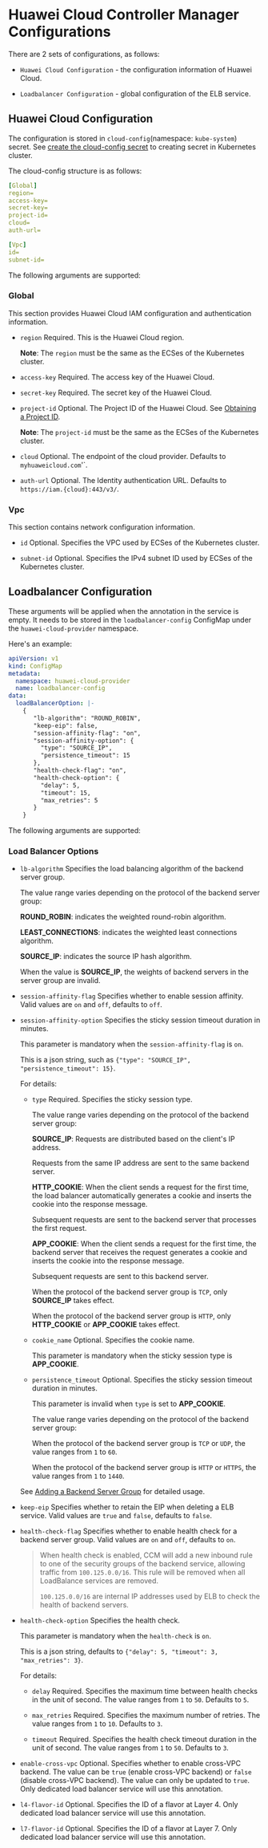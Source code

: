 # Huawei Cloud Controller Manager Configurations

There are 2 sets of configurations, as follows:

* `Huawei Cloud Configuration` - the configuration information of Huawei Cloud.

* `Loadbalancer Configuration` - global configuration of the ELB service.

## Huawei Cloud Configuration

The configuration is stored in `cloud-config`(namespace: `kube-system`) secret.
See [create the cloud-config secret](/create-cloud-config-secret.md) to creating secret in Kubernetes cluster.

The cloud-config structure is as follows:

```yaml
[Global]
region=
access-key=
secret-key=
project-id=
cloud=
auth-url=

[Vpc]
id=
subnet-id=
```

The following arguments are supported:

### Global

This section provides Huawei Cloud IAM configuration and authentication information.

* `region` Required. This is the Huawei Cloud region.

  **Note**: The `region` must be the same as the ECSes of the Kubernetes cluster.

* `access-key` Required. The access key of the Huawei Cloud.

* `secret-key` Required. The secret key of the Huawei Cloud.

* `project-id` Optional. The Project ID of the Huawei Cloud. 
  See [Obtaining a Project ID](https://support.huaweicloud.com/intl/en-us/api-evs/evs_04_0046.html).
  
  **Note**: The `project-id` must be the same as the ECSes of the Kubernetes cluster.

* `cloud` Optional. The endpoint of the cloud provider. Defaults to `myhuaweicloud.com`'`.

* `auth-url` Optional. The Identity authentication URL. Defaults to `https://iam.{cloud}:443/v3/`.

### Vpc

This section contains network configuration information.

* `id` Optional. Specifies the VPC used by ECSes of the Kubernetes cluster.

* `subnet-id` Optional. Specifies the IPv4 subnet ID used by ECSes of the Kubernetes cluster.

## Loadbalancer Configuration

These arguments will be applied when the annotation in the service is empty.
It needs to be stored in the `loadbalancer-config` ConfigMap under the `huawei-cloud-provider` namespace.

Here's an example:

```yaml
apiVersion: v1
kind: ConfigMap
metadata:
  namespace: huawei-cloud-provider
  name: loadbalancer-config
data:
  loadBalancerOption: |-
    {
       "lb-algorithm": "ROUND_ROBIN",
       "keep-eip": false,
       "session-affinity-flag": "on",
       "session-affinity-option": {
         "type": "SOURCE_IP",
         "persistence_timeout": 15
       },
       "health-check-flag": "on",
       "health-check-option": {
         "delay": 5,
         "timeout": 15,
         "max_retries": 5
       }
    }
```

The following arguments are supported:

### Load Balancer Options

* `lb-algorithm` Specifies the load balancing algorithm of the backend server group.

  The value range varies depending on the protocol of the backend server group:

  **ROUND_ROBIN**: indicates the weighted round-robin algorithm.

  **LEAST_CONNECTIONS**: indicates the weighted least connections algorithm.

  **SOURCE_IP**: indicates the source IP hash algorithm.

  When the value is **SOURCE_IP**, the weights of backend servers in the server group are invalid.

* `session-affinity-flag` Specifies whether to enable session affinity.
  Valid values are `on` and `off`, defaults to `off`.

* `session-affinity-option` Specifies the sticky session timeout duration in minutes. 

  This parameter is mandatory when the `session-affinity-flag` is `on`.

  This is a json string, such as `{"type": "SOURCE_IP", "persistence_timeout": 15}`.

  For details:
  
  * `type` Required. Specifies the sticky session type.
  
    The value range varies depending on the protocol of the backend server group:
  
    **SOURCE_IP**: Requests are distributed based on the client's IP address. 
  
    Requests from the same IP address are sent to the same backend server.
  
    **HTTP_COOKIE**: When the client sends a request for the first time, the load balancer automatically generates 
    a cookie and inserts the cookie into the response message. 
  
    Subsequent requests are sent to the backend server that processes the first request.
  
    **APP_COOKIE**: When the client sends a request for the first time, the backend server that receives the request
    generates a cookie and inserts the cookie into the response message. 
  
    Subsequent requests are sent to this backend server.
  
    When the protocol of the backend server group is `TCP`, only **SOURCE_IP** takes effect.
  
    When the protocol of the backend server group is `HTTP`, only **HTTP_COOKIE** or **APP_COOKIE** takes effect.

  * `cookie_name` Optional. Specifies the cookie name.
  
    This parameter is mandatory when the sticky session type is **APP_COOKIE**.
  
  * `persistence_timeout` Optional. Specifies the sticky session timeout duration in minutes.
  
    This parameter is invalid when `type` is set to **APP_COOKIE**.
  
    The value range varies depending on the protocol of the backend server group:
  
    When the protocol of the backend server group is `TCP` or `UDP`, the value ranges from `1` to `60`.
  
    When the protocol of the backend server group is `HTTP` or `HTTPS`, the value ranges from `1` to `1440`.

  See [Adding a Backend Server Group](https://support.huaweicloud.com/intl/en-us/api-elb/elb_qy_hz_0001.html) for detailed usage.

* `keep-eip` Specifies whether to retain the EIP when deleting a ELB service.
  Valid values are `true` and `false`, defaults to `false`.

* `health-check-flag` Specifies whether to enable health check for a backend server group.
  Valid values are `on` and `off`, defaults to `on`.

  > When health check is enabled, CCM will add a new inbound rule to one of the security groups of the backend service,
  allowing traffic from `100.125.0.0/16`.
  This rule will be removed when all LoadBalance services are removed.
  >
  > `100.125.0.0/16` are internal IP addresses used by ELB to check the health of backend servers.

* `health-check-option` Specifies the health check.

  This parameter is mandatory when the `health-check` is `on`.

  This is a json string, defaults to `{"delay": 5, "timeout": 3, "max_retries": 3}`.

  For details:

  * `delay` Required. Specifies the maximum time between health checks in the unit of second.
    The value ranges from `1` to `50`. Defaults to `5`.

  * `max_retries` Required. Specifies the maximum number of retries.
    The value ranges from `1` to `10`. Defaults to `3`.

  * `timeout` Required. Specifies the health check timeout duration in the unit of second.
    The value ranges from `1` to `50`. Defaults to `3`.

* `enable-cross-vpc` Optional. Specifies whether to enable cross-VPC backend.
  The value can be `true` (enable cross-VPC backend) or `false` (disable cross-VPC backend).
  The value can only be updated to `true`.
  Only dedicated load balancer service will use this annotation.

* `l4-flavor-id` Optional. Specifies the ID of a flavor at Layer 4.
  Only dedicated load balancer service will use this annotation.

* `l7-flavor-id` Optional. Specifies the ID of a flavor at Layer 7.
  Only dedicated load balancer service will use this annotation.
